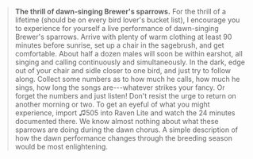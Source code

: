 > **The thrill of dawn-singing Brewer's sparrows.** For the thrill of a
> lifetime (should be on every bird lover's bucket list), I encourage
> you to experience for yourself a live performance of dawn-singing
> Brewer's sparrows. Arrive with plenty of warm clothing at least 90
> minutes before sunrise, set up a chair in the sagebrush, and get
> comfortable. About half a dozen males will soon be within earshot, all
> singing and calling continuously and simultaneously. In the dark, edge
> out of your chair and sidle closer to one bird, and just try to follow
> along. Collect some numbers as to how much he calls, how much he
> sings, how long the songs are---whatever strikes your fancy. Or forget
> the numbers and just listen! Don't resist the urge to return on
> another morning or two. To get an eyeful of what you might experience,
> import ♫505 into Raven Lite and watch the 24 minutes documented there.
> We know almost nothing about what these sparrows are doing during the
> dawn chorus. A simple description of how the dawn performance changes
> through the breeding season would be most enlightening.
